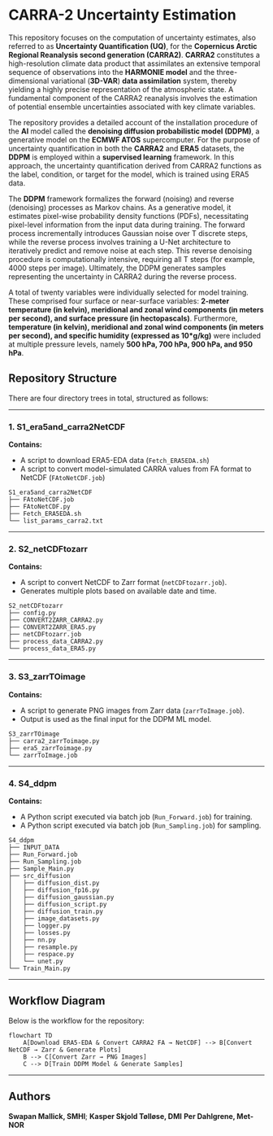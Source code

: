 # CARRA-2 Uncertainty Estimation

This repository focuses on the computation of uncertainty estimates, also referred to as **Uncertainty Quantification (UQ)**, for the **Copernicus Arctic Regional Reanalysis second generation (CARRA2)**. **CARRA2** constitutes a high-resolution climate data product that assimilates an extensive temporal sequence of observations into the **HARMONIE model** and the three-dimensional variational (**3D-VAR**) **data assimilation** system, thereby yielding a highly precise representation of the atmospheric state. A fundamental component of the CARRA2 reanalysis involves the estimation of potential ensemble uncertainties associated with key climate variables.

The repository provides a detailed account of the installation procedure of the **AI** model called the **denoising diffusion probabilistic model (DDPM)**, a generative model on the **ECMWF ATOS** supercomputer. For the purpose of uncertainty quantification in both the **CARRA2** and **ERA5** datasets, the **DDPM** is employed within a **supervised learning** framework. In this approach, the uncertainty quantification derived from CARRA2 functions as the label, condition, or target for the model, which is trained using ERA5 data.

The **DDPM** framework formalizes the forward (noising) and reverse (denoising) processes as Markov chains. As a generative model, it estimates pixel-wise probability density functions (PDFs), necessitating pixel-level information from the input data during training. The forward process incrementally introduces Gaussian noise over T discrete steps, while the reverse process involves training a U-Net architecture to iteratively predict and remove noise at each step. This reverse denoising procedure is computationally intensive, requiring all T steps (for example, 4000 steps per image). Ultimately, the DDPM generates samples representing the uncertainty in CARRA2 during the reverse process.

A total of twenty variables were individually selected for model training. These comprised four surface or near-surface variables: **2-meter temperature (in kelvin), meridional and zonal wind components (in meters per second), and surface pressure (in hectopascals)**. Furthermore, **temperature (in kelvin), meridional and zonal wind components (in meters per second), and specific humidity (expressed as 10*g/kg)** were included at multiple pressure levels, namely **500 hPa, 700 hPa, 900 hPa, and 950 hPa**.


## Repository Structure

There are four directory trees in total, structured as follows:

---

### 1. S1_era5and_carra2NetCDF

**Contains:**
- A script to download ERA5-EDA data (`Fetch_ERA5EDA.sh`)
- A script to convert model-simulated CARRA values from FA format to NetCDF (`FAtoNetCDF.job`)

```
S1_era5and_carra2NetCDF
├── FAtoNetCDF.job
├── FAtoNetCDF.py
├── Fetch_ERA5EDA.sh
└── list_params_carra2.txt
```

---

### 2. S2_netCDFtozarr

**Contains:**
- A script to convert NetCDF to Zarr format (`netCDFtozarr.job`).
- Generates multiple plots based on available date and time.

```
S2_netCDFtozarr
├── config.py
├── CONVERT2ZARR_CARRA2.py
├── CONVERT2ZARR_ERA5.py
├── netCDFtozarr.job
├── process_data_CARRA2.py
└── process_data_ERA5.py
```

---

### 3. S3_zarrTOimage

**Contains:**
- A script to generate PNG images from Zarr data (`zarrToImage.job`).
- Output is used as the final input for the DDPM ML model.

```
S3_zarrTOimage
├── carra2_zarrToimage.py
├── era5_zarrToimage.py
└── zarrToImage.job
```

---

### 4. S4_ddpm

**Contains:**
- A Python script executed via batch job (`Run_Forward.job`) for training.
- A Python script executed via batch job (`Run_Sampling.job`) for sampling.

```
S4_ddpm
├── INPUT_DATA
├── Run_Forward.job
├── Run_Sampling.job
├── Sample_Main.py
├── src_diffusion
│   ├── diffusion_dist.py
│   ├── diffusion_fp16.py
│   ├── diffusion_gaussian.py
│   ├── diffusion_script.py
│   ├── diffusion_train.py
│   ├── image_datasets.py
│   ├── logger.py
│   ├── losses.py
│   ├── nn.py
│   ├── resample.py
│   ├── respace.py
│   └── unet.py
└── Train_Main.py
```

---

## Workflow Diagram

Below is the workflow for the repository:

```mermaid
flowchart TD
    A[Download ERA5-EDA & Convert CARRA2 FA → NetCDF] --> B[Convert NetCDF → Zarr & Generate Plots]
    B --> C[Convert Zarr → PNG Images]
    C --> D[Train DDPM Model & Generate Samples]
```

---

## Authors
**Swapan Mallick, SMHI**;
**Kasper Skjold Tølløse, DMI**
**Per Dahlgrene, Met-NOR**
